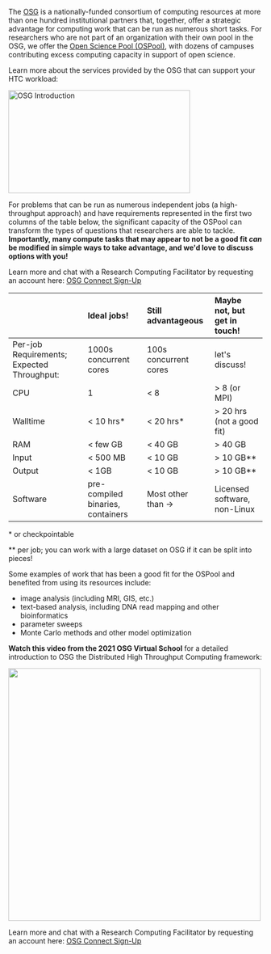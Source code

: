 [title]: - "Is the Open Science Pool for You?"


The [OSG][osg] is a nationally-funded consortium of computing resources 
at more than one hundred institutional partners that, together, offer a strategic 
advantage for computing work that can be run as numerous short tasks. For researchers
who are not part of an organization with their own pool in the OSG, we offer the 
[Open Science Pool (OSPool)](https://opensciencegrid.org/about/open_science_pool/), with dozens 
of campuses contributing excess computing capacity in support of open science.

Learn more about the services provided by the OSG that can support your HTC workload: 

<a href="https://www.youtube.com/watch?v=5FMAFxROGv0"><img alt="OSG Introduction" src="https://raw.githubusercontent.com/OSGConnect/connectbook/master/images/osg-intro-video-screenshot.png" width="360" height="204"></a>

For problems that can be run as numerous independent jobs (a high-throughput approach) and have requirements
represented in the first two columns 
of the table below, the significant capacity of the OSPool can transform the types of 
questions that researchers are able to tackle. **Importantly,
many compute tasks that may appear to not be a good fit _can_ be modified in simple ways 
to take advantage, and we'd love to discuss options with you!** 

Learn more and chat with a Research Computing Facilitator by requesting an account here: [OSG Connect Sign-Up][account-request]

|   		| **Ideal jobs!** | **Still advantageous** | **Maybe not, but get in touch!** | 
|:----------|:--------------|:--------------|:--------------|
| Per-job Requirements; Expected Throughput: | 1000s concurrent cores | 100s concurrent cores | let's discuss! |
| CPU		|	1			|	< 8			|	> 8 (or MPI)|
| Walltime	| 	< 10 hrs*	|	< 20 hrs*	|	> 20 hrs (not a good fit)	|
| RAM		| 	< few GB	|	< 40 GB	|	> 40 GB	|
| Input		| 	< 500 MB	|	< 10 GB	|	> 10 GB**		|
| Output	| 	< 1GB		|	< 10 GB	|	> 10 GB**		|
| Software	| pre-compiled binaries, containers | Most other than -> | Licensed software, non-Linux |

\* or checkpointable

\** per job; you can work with a large dataset on OSG if it can be split into pieces!

Some examples of work that has been a good fit for the OSPool and benefited from 
using its resources include: 

- image analysis (including MRI, GIS, etc.)
- text-based analysis, including DNA read mapping and other bioinformatics
- parameter sweeps
- Monte Carlo methods and other model optimization

**Watch this video from the 2021 OSG Virtual School** for a detailed introduction to OSG the Distributed High Throughput Computing framework:

[<img src="https://raw.githubusercontent.com/OSGConnect/connectbook/master/images/Intro_OSG_Video_Thumbnail.png" width="500">](https://www.youtube.com/embed/vpJPPjoQ3QU)


Learn more and chat with a Research Computing Facilitator by requesting an account here: [OSG Connect Sign-Up][account-request]

[osg]: https://opensciencegrid.org/
[account-request]: https://osgconnect.net/signup
